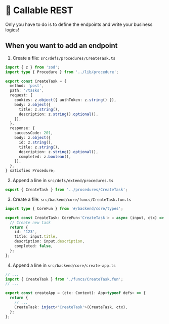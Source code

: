 # 🎯 Callable REST

Only you have to do is to define the endpoints and write your business logics!

## When you want to add an endpoint

1. Create a file: `src/defs/procedures/CreateTask.ts`

```ts
import { z } from 'zod';
import type { Procedure } from '../lib/procedure';

export const CreateTask = {
  method: 'post',
  path: '/tasks',
  request: {
    cookies: z.object({ authToken: z.string() }),
    body: z.object({
      title: z.string(),
      description: z.string().optional(),
    }),
  },
  response: {
    successCode: 201,
    body: z.object({
      id: z.string(),
      title: z.string(),
      description: z.string().optional(),
      completed: z.boolean(),
    }),
  },
} satisfies Procedure;
```

2. Append a line in `src/defs/extend/procedures.ts`

```ts
export { CreateTask } from '../procedures/CreateTask';
```

3. Create a file: `src/backend/core/funcs/CreateTask.fun.ts`

```ts
import type { CoreFun } from '#/backend/core/types';

export const CreateTask: CoreFun<'CreateTask'> = async (input, ctx) => {
  // Create new task
  return {
    id: '123',
    title: input.title,
    description: input.description,
    completed: false,
  };
};
```

4. Append a line in `src/backend/core/create-app.ts`

```ts
// ...
import { CreateTask } from './funcs/CreateTask.fun';
// ...

export const createApp = (ctx: Context): App<typeof defs> => {
  return {
    // ...
    CreateTask: inject<'CreateTask'>(CreateTask, ctx),
  };
};
```
